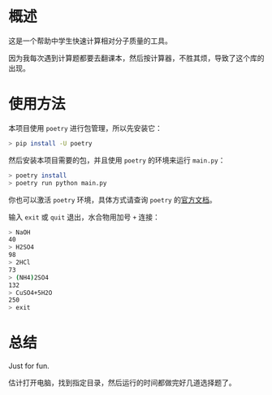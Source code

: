 # 概述

这是一个帮助中学生快速计算相对分子质量的工具。

因为我每次遇到计算题都要去翻课本，然后按计算器，不胜其烦，导致了这个库的出现。

# 使用方法

本项目使用 `poetry` 进行包管理，所以先安装它：

```bash
> pip install -U poetry
```

然后安装本项目需要的包，并且使用 `poetry` 的环境来运行 `main.py`：

```bash
> poetry install
> poetry run python main.py
```

你也可以激活 `poetry` 环境，具体方式请查询 `poetry` 的[官方文档](https://python-poetry.org/docs/)。


输入 `exit` 或 `quit` 退出，水合物用加号 `+` 连接：

```bash
> NaOH
40
> H2SO4
98
> 2HCl
73
> (NH4)2SO4
132
> CuSO4+5H2O
250
> exit
```

# 总结

Just for fun.

估计打开电脑，找到指定目录，然后运行的时间都做完好几道选择题了。